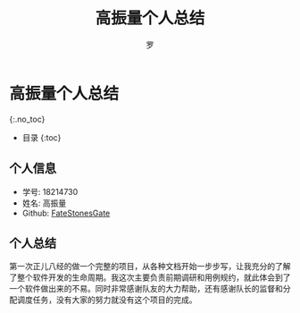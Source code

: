 ﻿---
layout: default
title: 高振量个人总结
author: 罗
---

# 高振量个人总结
{:.no_toc}

* 目录
{:toc}

## 个人信息

- 学号: 18214730
- 姓名: 高振量
- Github: [FateStonesGate](https://github.com/FateStonesGate)

## 个人总结
第一次正儿八经的做一个完整的项目，从各种文档开始一步步写，让我充分的了解了整个软件开发的生命周期。我这次主要负责前期调研和用例规约，就此体会到了一个软件做出来的不易。同时非常感谢队友的大力帮助，还有感谢队长的监督和分配调度任务，没有大家的努力就没有这个项目的完成。

